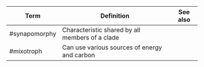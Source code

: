 | Term        | Definition                                      | See also |
| ----------- | ----------------------------------------------- | -------- |
| #synapomorphy | Characteristic shared by all members of a clade |          |
| #mixotroph  | Can use various sources of energy and carbon    |          |